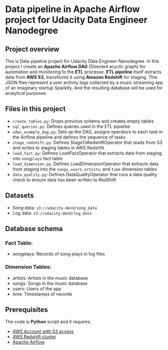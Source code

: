 # Data pipeline in Apache Airflow project for Udacity Data Engineer Nanodegree

## Project overview
This is Data pipeline project for Udacity Data Engineer Nanodegree. In this project I create 
an **Apache Airflow DAG** (Directed acyclic graph) for automation and monitoring to the **ETL** processe. **ETL pipeline** itself extracts data from **AWS S3**, transforms it using **Amazon Redshift** for staging. This JSON files represent a user activity logs collected by a music streaming app of an imaginary startup Sparkify. And the resulting database will be used for analytical purposes.

## Files in this project
* `create_tables.py`: Drops previous schema and creates empty tables
* `sql_queries.py`: Defines queries used in the ETL pipeline
* `udac_example_dag.py`: Sets up the DAG, assigns operators to each task in the Airflow pipeline and defines the sequence of tasks
* `stage_redshift.py`: Defines StageToRedshiftOperator that reads from S3 and writes to staging tables in AWS Redshfit
* `load_fact.py`: Defines LoadFactOperator that extracts data from staging into `songplays` fact table
* `load_dimension.py`: Defines LoadDimensionOperator that extracts data from staging into the `songs`, `users`, `artists`, and `time` dimension tables
* `data_quality.py`: Defines DataQualityOperator that runs a data quality check to ensure data has been written to RedShift
  
## Datasets

* Song data: `s3://udacity-dend/song_data`
* Log data: `s3://udacity-dend/log_data`

## Database schema

### Fact Table:
* songplays: Records of song plays in log files 

### Dimension Tables:
* artists: Artists in the music database
* songs: Songs in the music database
* users: Users of the app
* time: Timestamps of records

## Prerequisites
The code is **Python** script and it requires:

* [AWS Account with S3 access](https://aws.amazon.com/)
* [AWS Redshift cluster](https://aws.amazon.com/redshift)
* [Apache Airflow](https://https://airflow.apache.org/start.html/)

